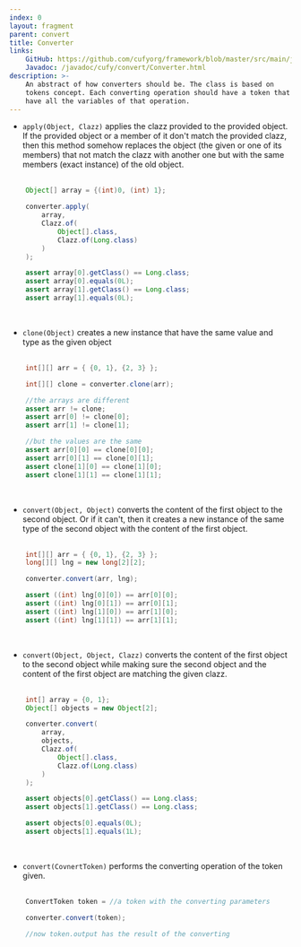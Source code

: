 ```yaml
---
index: 0
layout: fragment
parent: convert
title: Converter
links:
    GitHub: https://github.com/cufyorg/framework/blob/master/src/main/java/cufy/convert/Converter.java
    Javadoc: /javadoc/cufy/convert/Converter.html
description: >-
    An abstract of how converters should be. The class is based on
    tokens concept. Each converting operation should have a token that
    have all the variables of that operation. 
---
```


- `apply(Object, Clazz)` applies the clazz provided to the provided
object. If the provided object or a member of it don't match the
provided clazz, then this method somehow replaces the object (the
given or one of its members) that not match the clazz with another one
but with the same members (exact instance) of the old object.
<br><br>
```java 
    Object[] array = {(int)0, (int) 1};

    converter.apply(
        array, 
        Clazz.of(
            Object[].class,
            Clazz.of(Long.class)
        )
    );

    assert array[0].getClass() == Long.class;
    assert array[0].equals(0L);
    assert array[1].getClass() == Long.class;
    assert array[1].equals(0L);
```
<br>

- `clone(Object)` creates a new instance that have the same value and
type as the given object
<br><br>
```java 
    int[][] arr = { {0, 1}, {2, 3} };

    int[][] clone = converter.clone(arr);

    //the arrays are different
    assert arr != clone;
    assert arr[0] != clone[0];
    assert arr[1] != clone[1];

    //but the values are the same
    assert arr[0][0] == clone[0][0];
    assert arr[0][1] == clone[0][1];
    assert clone[1][0] == clone[1][0];
    assert clone[1][1] == clone[1][1];
```
<br>

- `convert(Object, Object)` converts the content of the first object
to the second object. Or if it can't, then it creates a new instance
of the same type of the second object with the content of the first
object.
<br><br>
```java 
    int[][] arr = { {0, 1}, {2, 3} };
    long[][] lng = new long[2][2];

    converter.convert(arr, lng);

    assert ((int) lng[0][0]) == arr[0][0];
    assert ((int) lng[0][1]) == arr[0][1];
    assert ((int) lng[1][0]) == arr[1][0];
    assert ((int) lng[1][1]) == arr[1][1];
```
<br>

- `convert(Object, Object, Clazz)` converts the content of the first
object to the second object while making sure the second object and
the content of the first object are matching the given clazz.
<br><br>
```java 
    int[] array = {0, 1};
    Object[] objects = new Object[2];

    converter.convert(
        array, 
        objects,
        Clazz.of(
            Object[].class,
            Clazz.of(Long.class)
        )
    );

    assert objects[0].getClass() == Long.class;
    assert objects[1].getClass() == Long.class;

    assert objects[0].equals(0L);
    assert objects[1].equals(1L);
```
<br>

- `convert(CovnertToken)` performs the converting operation of the
token given.
<br><br>
```java 
    ConvertToken token = //a token with the converting parameters

    converter.convert(token);

    //now token.output has the result of the converting
```
